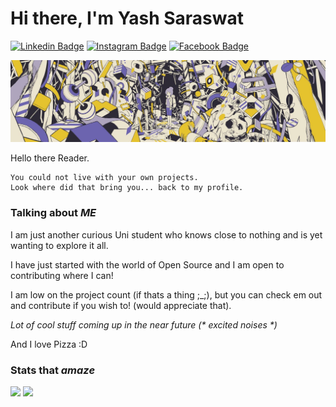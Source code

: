 # Hi there, I'm **Yash Saraswat** 

[![Linkedin Badge](https://img.shields.io/badge/LinkedIn-0077B5?style=for-the-badge&logo=linkedin&logoColor=white)](https://www.linkedin.com/in/yash-saraswat-b93a95179/)
[![Instagram Badge](https://img.shields.io/badge/Instagram-E4405F?style=for-the-badge&logo=instagram&logoColor=white)](https://www.instagram.com/yashshsh_37/)
[![Facebook Badge](https://img.shields.io/badge/Facebook-1877F2?style=for-the-badge&logo=facebook&logoColor=white)](https://www.facebook.com/yash.saraswat.549/)

<img align="centre" alt="GIF" src="https://github.com/Fifirex/Fifirex/blob/main/upImg.jpeg" />

Hello there Reader.

```
You could not live with your own projects. 
Look where did that bring you... back to my profile.
```

### Talking about _ME_
I am just another curious Uni student who knows close to nothing and is yet wanting to explore it all. 

I have just started with the world of Open Source and I am open to contributing where I can! 

I am low on the project count (if thats a thing ;_;), but you can check em out and contribute if you wish to! (would appreciate that). 

_Lot of cool stuff coming up in the near future (* excited noises *)_

And I love Pizza :D

### Stats that *amaze* 
<p>
  <img height="180em" src="https://github-readme-stats.vercel.app/api?username=Fifirex&show_icons=true&count_private=true&include_all_commits=true&theme=vision-friendly-dark" />
  <img height="180em" src="https://github-readme-stats.vercel.app/api/top-langs/?username=Fifirex&show_icons=true&layout=compact&langs_count=8&theme=vision-friendly-dark"/>
</p>
